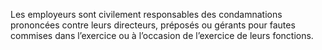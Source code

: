 Les employeurs sont civilement responsables des condamnations prononcées contre leurs directeurs, préposés ou gérants pour fautes commises dans l’exercice ou à l’occasion de l’exercice de leurs fonctions.